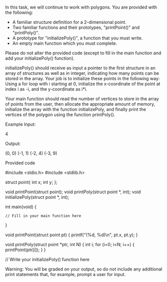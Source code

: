 In this task, we will continue to work with polygons. You are provided with the following:
- A familiar structure definition for a 2-dimensional point.
- Two familiar functions and their prototypes, "printPoint()" and "printPoly()".
- A prototype for "initializePoly()", a function that you must write.
- An empty main function which you must complete.

Please do not alter the provided code (except to fill in the main function and add your initializePoly() function).

initializePoly() should receive as input a pointer to the first structure in an array of structures as well as in integer, indicating how many points can be stored in the array. Your job is to initialize these points in the following way: Using a for loop with i starting at 0, initialize the x-coordinate of the point at index i as -i, and the y-coordinate as i*i.

Your main function should read the number of vertices to store in the array of points from the user, then allocate the appropriate amount of memory, initialize the array with the function initializePoly, and finally print the vertices of the polygon using the function printPoly().

 
Example
Input:

4

Output:

(0, 0)
(-1, 1)
(-2, 4)
(-3, 9)

 
Provided code

#include <stdio.h>
#include <stdlib.h>

struct point{
	int x;
	int y;
};

void printPoint(struct point);
void printPoly(struct point *, int);
void initializePoly(struct point *, int);

int main(void) {
    
    // Fill in your main function here

}

void printPoint(struct point pt) {
    printf("(%d, %d)\n", pt.x, pt.y);
}

void printPoly(struct point *ptr, int N) {
    int i;
    for (i=0; i<N; i++) {
        printPoint(ptr[i]);
    }
}

// Write your initializePoly() function here

Warning: You will be graded on your output, so do not include any additional print statements that, for example, prompt a user for input.